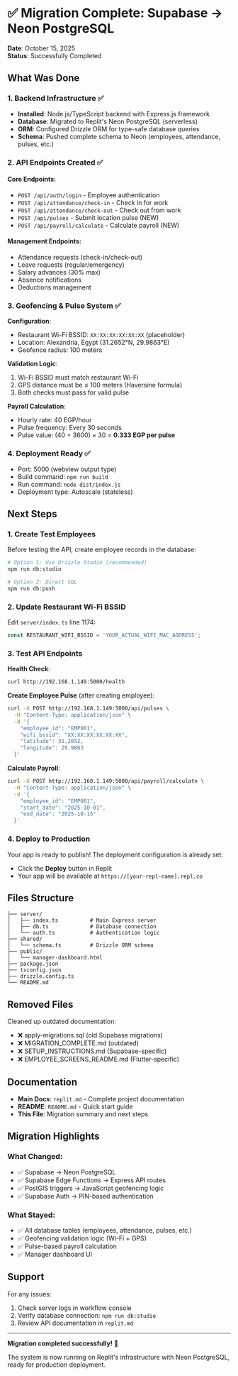 # ✅ Migration Complete: Supabase → Neon PostgreSQL

**Date**: October 15, 2025  
**Status**: Successfully Completed

## What Was Done

### 1. Backend Infrastructure ✅
- **Installed**: Node.js/TypeScript backend with Express.js framework
- **Database**: Migrated to Replit's Neon PostgreSQL (serverless)
- **ORM**: Configured Drizzle ORM for type-safe database queries
- **Schema**: Pushed complete schema to Neon (employees, attendance, pulses, etc.)

### 2. API Endpoints Created ✅

#### Core Endpoints:
- `POST /api/auth/login` - Employee authentication
- `POST /api/attendance/check-in` - Check in for work
- `POST /api/attendance/check-out` - Check out from work
- `POST /api/pulses` - Submit location pulse (NEW)
- `POST /api/payroll/calculate` - Calculate payroll (NEW)

#### Management Endpoints:
- Attendance requests (check-in/check-out)
- Leave requests (regular/emergency)
- Salary advances (30% max)
- Absence notifications
- Deductions management

### 3. Geofencing & Pulse System ✅

**Configuration**:
- Restaurant Wi-Fi BSSID: `XX:XX:XX:XX:XX:XX` (placeholder)
- Location: Alexandria, Egypt (31.2652°N, 29.9863°E)
- Geofence radius: 100 meters

**Validation Logic**:
1. Wi-Fi BSSID must match restaurant Wi-Fi
2. GPS distance must be ≤ 100 meters (Haversine formula)
3. Both checks must pass for valid pulse

**Payroll Calculation**:
- Hourly rate: 40 EGP/hour
- Pulse frequency: Every 30 seconds
- Pulse value: (40 ÷ 3600) × 30 = **0.333 EGP per pulse**

### 4. Deployment Ready ✅

- Port: 5000 (webview output type)
- Build command: `npm run build`
- Run command: `node dist/index.js`
- Deployment type: Autoscale (stateless)

## Next Steps

### 1. Create Test Employees
Before testing the API, create employee records in the database:

```bash
# Option 1: Use Drizzle Studio (recommended)
npm run db:studio

# Option 2: Direct SQL
npm run db:push
```

### 2. Update Restaurant Wi-Fi BSSID
Edit `server/index.ts` line 1174:
```typescript
const RESTAURANT_WIFI_BSSID = 'YOUR_ACTUAL_WIFI_MAC_ADDRESS';
```

### 3. Test API Endpoints

**Health Check**:
```bash
curl http://192.168.1.149:5000/health
```

**Create Employee Pulse** (after creating employee):
```bash
curl -X POST http://192.168.1.149:5000/api/pulses \
  -H "Content-Type: application/json" \
  -d '{
    "employee_id": "EMP001",
    "wifi_bssid": "XX:XX:XX:XX:XX:XX",
    "latitude": 31.2652,
    "longitude": 29.9863
  }'
```

**Calculate Payroll**:
```bash
curl -X POST http://192.168.1.149:5000/api/payroll/calculate \
  -H "Content-Type: application/json" \
  -d '{
    "employee_id": "EMP001",
    "start_date": "2025-10-01",
    "end_date": "2025-10-15"
  }'
```

### 4. Deploy to Production

Your app is ready to publish! The deployment configuration is already set:
- Click the **Deploy** button in Replit
- Your app will be available at `https://[your-repl-name].repl.co`

## Files Structure

```
├── server/
│   ├── index.ts          # Main Express server
│   ├── db.ts             # Database connection
│   └── auth.ts           # Authentication logic
├── shared/
│   └── schema.ts         # Drizzle ORM schema
├── public/
│   └── manager-dashboard.html
├── package.json
├── tsconfig.json
├── drizzle.config.ts
└── README.md
```

## Removed Files

Cleaned up outdated documentation:
- ❌ apply-migrations.sql (old Supabase migrations)
- ❌ MIGRATION_COMPLETE.md (outdated)
- ❌ SETUP_INSTRUCTIONS.md (Supabase-specific)
- ❌ EMPLOYEE_SCREENS_README.md (Flutter-specific)

## Documentation

- **Main Docs**: `replit.md` - Complete project documentation
- **README**: `README.md` - Quick start guide
- **This File**: Migration summary and next steps

## Migration Highlights

### What Changed:
- ✅ Supabase → Neon PostgreSQL
- ✅ Supabase Edge Functions → Express API routes
- ✅ PostGIS triggers → JavaScript geofencing logic
- ✅ Supabase Auth → PIN-based authentication

### What Stayed:
- ✅ All database tables (employees, attendance, pulses, etc.)
- ✅ Geofencing validation logic (Wi-Fi + GPS)
- ✅ Pulse-based payroll calculation
- ✅ Manager dashboard UI

## Support

For any issues:
1. Check server logs in workflow console
2. Verify database connection: `npm run db:studio`
3. Review API documentation in `replit.md`

---

**Migration completed successfully!** 🎉

The system is now running on Replit's infrastructure with Neon PostgreSQL, ready for production deployment.
